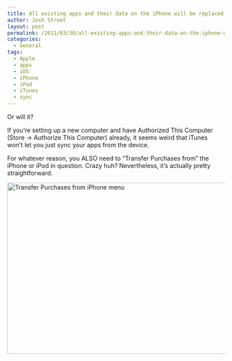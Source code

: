```yaml
---
title: All existing apps and their data on the iPhone will be replaced with apps from this iTunes library.
author: Josh Street
layout: post
permalink: /2011/03/30/all-existing-apps-and-their-data-on-the-iphone-will-be-replaced-with-apps-from-this-itunes-library/
categories:
  - General
tags:
  - Apple
  - apps
  - iOS
  - iPhone
  - iPod
  - iTunes
  - sync
---
```

Or will it?

If you&#8217;re setting up a new computer and have Authorized This Computer (Store -&gt; Authorize This Computer) already, it seems weird that iTunes won&#8217;t let you just sync your apps from the device.

For whatever reason, you ALSO need to &#8220;Transfer Purchases from&#8221; the iPhone or iPod in question. Crazy huh? Nevertheless, it&#8217;s actually pretty straightforward.

<img src="http://josh.st/blog/wp-content//2011/03/transfer-purchases-from-iphone.png" alt="Transfer Purchases from iPhone menu" title="iTunes -&gt; File -&gt; Transfer Purchases from iPhone menu" width="528" height="396" class="alignnone size-full">